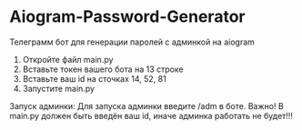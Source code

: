 # Aiogram-Password-Generator
Телеграмм бот для генерации паролей с админкой на aiogram

1. Откройте файл main.py
2. Вставьте токен вашего бота на 13 строке
3. Вставьте ваш id на сточках 14, 52, 81
4. Запустите main.py

Запуск админки:
Для запуска админки введите /adm в боте. 
Важно! В main.py должен быть введён ваш id, иначе админка работать не будет!!!
